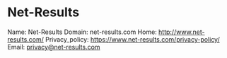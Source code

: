 
# Net-Results

Name: Net-Results
Domain: net-results.com
Home: http://www.net-results.com/
Privacy_policy: https://www.net-results.com/privacy-policy/
Email: privacy@net-results.com

